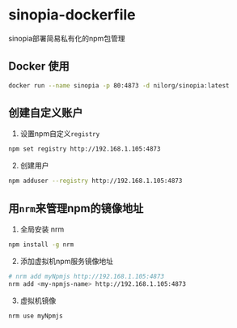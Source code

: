 # sinopia-dockerfile
sinopia部署简易私有化的npm包管理

## Docker 使用

```bash
docker run --name sinopia -p 80:4873 -d nilorg/sinopia:latest
```

## 创建自定义账户
1. 设置npm自定义`registry`
```bash
npm set registry http://192.168.1.105:4873
```
2. 创建用户
```bash
npm adduser --registry http://192.168.1.105:4873
```

## 用`nrm`来管理npm的镜像地址

1. 全局安装 nrm
```bash
npm install -g nrm
```
2. 添加虚拟机npm服务镜像地址
```bash
# nrm add myNpmjs http://192.168.1.105:4873
nrm add <my-npmjs-name> http://192.168.1.105:4873
```
3. 虚拟机镜像
```bash
nrm use myNpmjs
```